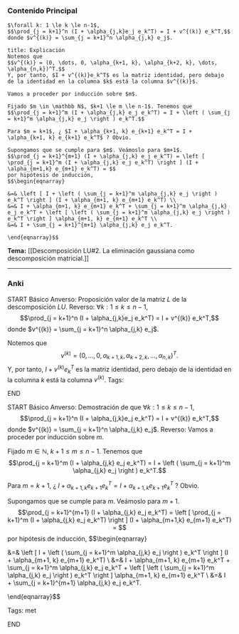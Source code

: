 ### Contenido Principal

```ad-proposition
$\forall k: 1 \le k \le n-1$,
$$\prod_{j = k+1}^n (I + \alpha_{j,k}e_j e_k^T) = I + v^{(k)} e_k^T,$$
donde $v^{(k)} = \sum_{j = k+1}^n \alpha_{j,k} e_j$.
```

```ad-note
title: Explicación
Notemos que
$$v^{(k)} = (0, \dots, 0, \alpha_{k+1, k}, \alpha_{k+2, k}, \dots, \alpha_{n,k})^T.$$
Y, por tanto, $I + v^{(k)}e_k^T$ es la matriz identidad, pero debajo de la identidad en la columna $k$ está la columna $v^{(k)}$.
```

```ad-proof
Vamos a proceder por inducción sobre $m$.

Fijado $m \in \mathbb N$, $k+1 \le m \le n-1$. Tenemos que
$$\prod_{j = k+1}^m (I + \alpha_{j,k} e_j e_k^T) = I + \left ( \sum_{j = k+1}^m \alpha_{j,k} e_j \right ) e_k^T.$$

Para $m = k+1$, ¿ $I + \alpha_{k+1, k} e_{k+1} e_k^T = I + \alpha_{k+1, k} e_{k+1} e_k^T$ ? Obvio.

Supongamos que se cumple para $m$. Veámoslo para $m+1$.
$$\prod_{j = k+1}^{m+1} (I + \alpha_{j,k} e_j e_k^T) = \left [ \prod_{j = k+1}^m (I + \alpha_{j,k} e_j e_k^T) \right ] (I + \alpha_{m+1,k} e_{m+1} e_k^T) = $$
por hipótesis de inducción,
$$\begin{eqnarray}

&=& \left [ I + \left ( \sum_{j = k+1}^m \alpha_{j,k} e_j \right ) e_k^T \right ] (I + \alpha_{m+1, k} e_{m+1} e_k^T) \\ 
&=& I + \alpha_{m+1, k} e_{m+1} e_k^T + \sum_{j = k+1}^m \alpha_{j,k} e_j e_k^T + \left [ \left ( \sum_{j = k+1}^m \alpha_{j,k} e_j \right ) e_k^T \right ] \alpha_{m+1, k} e_{m+1} e_k^T \\
&=& I + \sum_{j = k+1}^{m+1} \alpha_{j,k} e_j e_k^T.

\end{eqnarray}$$
```

**Tema:** [[Descomposición LU#2. La eliminación gaussiana como descomposición matricial.]]

---
### Anki

START
Básico
Anverso: Proposición valor de la matriz $L$ de la descomposición $LU$.
Reverso: $\forall k: 1 \le k \le n-1$,
$$\prod_{j = k+1}^n (I + \alpha_{j,k}e_j e_k^T) = I + v^{(k)} e_k^T,$$
donde $v^{(k)} = \sum_{j = k+1}^n \alpha_{j,k} e_j$.

Notemos que
$$v^{(k)} = (0, \dots, 0, \alpha_{k+1, k}, \alpha_{k+2, k}, \dots, \alpha_{n,k})^T.$$
Y, por tanto, $I + v^{(k)}e_k^T$ es la matriz identidad, pero debajo de la identidad en la columna $k$ está la columna $v^{(k)}$.
Tags:
<!--ID: 1727083427944-->
END

START
Básico
Anverso: Demostración de que $\forall k: 1 \le k \le n-1$,
$$\prod_{j = k+1}^n (I + \alpha_{j,k}e_j e_k^T) = I + v^{(k)} e_k^T,$$
donde $v^{(k)} = \sum_{j = k+1}^n \alpha_{j,k} e_j$.
Reverso: Vamos a proceder por inducción sobre $m$.

Fijado $m \in \mathbb N$, $k+1 \le m \le n-1$. Tenemos que
$$\prod_{j = k+1}^m (I + \alpha_{j,k} e_j e_k^T) = I + \left ( \sum_{j = k+1}^m \alpha_{j,k} e_j \right ) e_k^T.$$

Para $m = k+1$, ¿ $I + \alpha_{k+1, k} e_{k+1} e_k^T = I + \alpha_{k+1, k} e_{k+1} e_k^T$ ? Obvio.

Supongamos que se cumple para $m$. Veámoslo para $m+1$.
$$\prod_{j = k+1}^{m+1} (I + \alpha_{j,k} e_j e_k^T) = \left [ \prod_{j = k+1}^m (I + \alpha_{j,k} e_j e_k^T) \right ] (I + \alpha_{m+1,k} e_{m+1} e_k^T) = $$
por hipótesis de inducción,
$$\begin{eqnarray}

&=& \left [ I + \left ( \sum_{j = k+1}^m \alpha_{j,k} e_j \right ) e_k^T \right ] (I + \alpha_{m+1, k} e_{m+1} e_k^T) \\ 
&=& I + \alpha_{m+1, k} e_{m+1} e_k^T + \sum_{j = k+1}^m \alpha_{j,k} e_j e_k^T + \left [ \left ( \sum_{j = k+1}^m \alpha_{j,k} e_j \right ) e_k^T \right ] \alpha_{m+1, k} e_{m+1} e_k^T \\
&=& I + \sum_{j = k+1}^{m+1} \alpha_{j,k} e_j e_k^T.

\end{eqnarray}$$

Tags: met
<!--ID: 1727083427946-->
END
